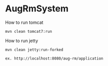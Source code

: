 AugRmSystem
========

How to run tomcat

    mvn clean tomcat7:run

How to run jetty

    mvn clean jetty:run-forked

    ex. http://localhost:8080/aug-rm/application